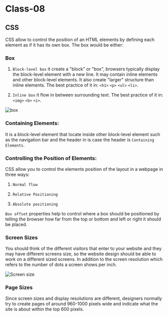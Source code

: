 # Class-08

## CSS 
CSS allow to control the position of an HTML elements by defining each element as if it has its own box. The box would be either: 


### Box

1. `Block-level box` it create a "block" or "box", browsers typically display the block-level
element with a new line. It may contain inline elements and other block-level elements. It also create "larger"
structure than inline elements. The best practice of it in: `<h1>` `<p>` `<ul>` `<li>`.

2. `Inline box` it flow in between surrounding text. The best practice of it in:`<img>` `<b>` `<i>`.


![box](https://th.bing.com/th/id/R01bd85b015ee0b310cb017569c7eed8d?rik=jdGjArzotu858w&riu=http%3a%2f%2f4.bp.blogspot.com%2f-TiwOixlooJk%2fU4UyEnv_XpI%2fAAAAAAAACFs%2fNuuLz2IvoZ4%2fs1600%2fcss-display-block-vs-inline-block.png)


### Containing Elements: 

It is a block-level element that locate inside other 
block-level element such as the navigation bar and the header in is case the header is `Containing Elements`.


### Controlling the Position of Elements:

CSS allow you to control the elements position of the layout in a webpage in three ways:

1. `Normal flow`

2. `Relative Positioning`

3. `Absolute positioning`

`Box offset` properties help to control where a box should be positioned by telling the browser how far from the top or bottom and left or right it should be placed.

### Screen Sizes

You should think of the different visitors that enter to your website and they may have different screens size, so the website design should be able to work on a different sized screens. In addition to the screen resolution which refers to the number of dots a screen shows per inch.


![Screen size](https://i.stack.imgur.com/Djuj4.jpg)


### Page Sizes

Since screen sizes and display resolutions are different, designers normally try to create pages of around 960-1000 pixels wide and indicate what the site is about within the top 600 pixels.